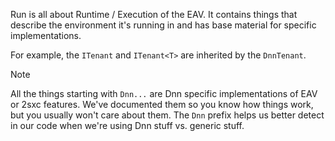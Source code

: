 ﻿---
uid: ToSic.Sxc.Dnn.Run
---

Run is all about Runtime / Execution of the EAV. It contains things that describe the environment it's running in and has base material for specific implementations. 

For example, the `ITenant` and `ITenant<T>` are inherited by the `DnnTenant`. 

> [!NOTE]
> All the things starting with `Dnn...` are Dnn specific implementations of EAV or 2sxc features. 
> We've documented them so you know how things work, but you usually won't care about them.
> The `Dnn` prefix helps us better detect in our code when we're using Dnn stuff vs. generic stuff.